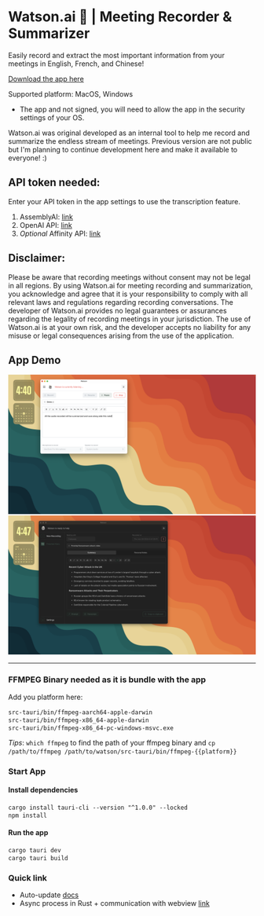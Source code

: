 # Watson.ai 🔎 | Meeting Recorder & Summarizer

Easily record and extract the most important information from your meetings in English, French, and Chinese!

[Download the app here](https://github.com/LatentDream/watson.ai/releases/latest)

Supported platform: MacOS, Windows
- The app and not signed, you will need to allow the app in the security settings of your OS.

Watson.ai was original developed as an internal tool to help me record and summarize the endless stream of meetings. Previous version are not public but I'm planning to continue development here and make it available to everyone! :)


## API token needed: 
Enter your API token in the app settings to use the transcription feature.
1. AssemblyAI: [link](https://www.assemblyai.com/)
2. OpenAI API: [link](https://openai.com/)
3. _Optional_ Affinity API: [link](https://www.affinity.co/)

## Disclaimer:
Please be aware that recording meetings without consent may not be legal in all regions. By using Watson.ai for meeting recording and summarization, you acknowledge and agree that it is your responsibility to comply with all relevant laws and regulations regarding recording conversations. The developer of Watson.ai provides no legal guarantees or assurances regarding the legality of recording meetings in your jurisdiction. The use of Watson.ai is at your own risk, and the developer accepts no liability for any misuse or legal consequences arising from the use of the application.

## App Demo
![Recording](./docs/recording.png "Recording view")
![Meeting](./docs/meeting.png "Meeting view")

---

### FFMPEG Binary needed as it is bundle with the app
Add you platform here: 
```
src-tauri/bin/ffmpeg-aarch64-apple-darwin
src-tauri/bin/ffmpeg-x86_64-apple-darwin
src-tauri/bin/ffmpeg-x86_64-pc-windows-msvc.exe
```
_Tips_: `which ffmpeg` to find the path of your ffmpeg binary and `cp /path/to/ffmpeg /path/to/watson/src-tauri/bin/ffmpeg-{{platform}}`

### Start App

#### Install dependencies
```
cargo install tauri-cli --version "^1.0.0" --locked
npm install
```

#### Run the app
```
cargo tauri dev
cargo tauri build
```

### Quick link
- Auto-update [docs](https://tauri.app/v1/guides/distribution/updater/)
- Async process in Rust + communication with webview [link](https://rfdonnelly.github.io/posts/tauri-async-rust-process/)
